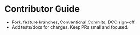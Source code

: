 
# Contributor Guide
- Fork, feature branches, Conventional Commits, DCO sign-off.
- Add tests/docs for changes. Keep PRs small and focused.
